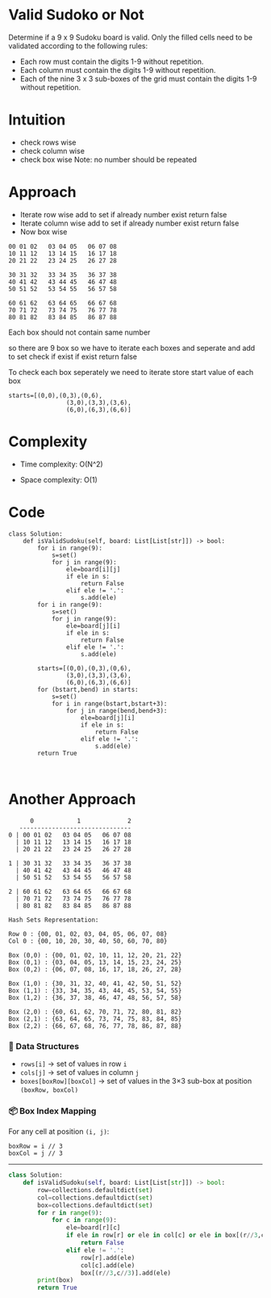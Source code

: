 # Valid Sudoko or Not
Determine if a 9 x 9 Sudoku board is valid. Only the filled cells need to be validated according to the following rules:

- Each row must contain the digits 1-9 without repetition.
- Each column must contain the digits 1-9 without repetition.
- Each of the nine 3 x 3 sub-boxes of the grid must contain the digits 1-9 without repetition.

# Intuition
- check rows wise 
- check column wise
- check box wise
Note: no number should be repeated 


# Approach
- Iterate row wise add to set if already number exist return false
- Iterate column wise add to set if already number exist return false
- Now box wise 

```
00 01 02   03 04 05   06 07 08
10 11 12   13 14 15   16 17 18
20 21 22   23 24 25   26 27 28

30 31 32   33 34 35   36 37 38
40 41 42   43 44 45   46 47 48
50 51 52   53 54 55   56 57 58

60 61 62   63 64 65   66 67 68
70 71 72   73 74 75   76 77 78
80 81 82   83 84 85   86 87 88
```

Each box should not contain same number 

so there are  9 box  so we have to iterate each boxes and seperate and add to set check if exist if exist  return false

To check each box seperately we need to iterate store start value of each box 

```
starts=[(0,0),(0,3),(0,6),
                (3,0),(3,3),(3,6),
                (6,0),(6,3),(6,6)]
```



# Complexity
- Time complexity:
  O(N^2)

- Space complexity:
 O(1)

# Code
```python3 []
class Solution:
    def isValidSudoku(self, board: List[List[str]]) -> bool:
        for i in range(9):
            s=set()
            for j in range(9):
                ele=board[i][j]
                if ele in s:
                    return False
                elif ele != '.':
                    s.add(ele)
        for i in range(9):
            s=set()
            for j in range(9):
                ele=board[j][i]
                if ele in s:
                    return False
                elif ele != '.':
                    s.add(ele)

        starts=[(0,0),(0,3),(0,6),
                (3,0),(3,3),(3,6),
                (6,0),(6,3),(6,6)]
        for (bstart,bend) in starts:
            s=set()
            for i in range(bstart,bstart+3):
                for j in range(bend,bend+3):
                    ele=board[j][i]
                    if ele in s:
                        return False
                    elif ele != '.':
                        s.add(ele)
        return True                                                        

        
```


# Another Approach

```
      0            1             2
   -------------------------------
0 | 00 01 02   03 04 05   06 07 08
  | 10 11 12   13 14 15   16 17 18
  | 20 21 22   23 24 25   26 27 28

1 | 30 31 32   33 34 35   36 37 38
  | 40 41 42   43 44 45   46 47 48
  | 50 51 52   53 54 55   56 57 58

2 | 60 61 62   63 64 65   66 67 68
  | 70 71 72   73 74 75   76 77 78
  | 80 81 82   83 84 85   86 87 88
```
```
Hash Sets Representation:

Row 0 : {00, 01, 02, 03, 04, 05, 06, 07, 08}
Col 0 : {00, 10, 20, 30, 40, 50, 60, 70, 80}

Box (0,0) : {00, 01, 02, 10, 11, 12, 20, 21, 22}
Box (0,1) : {03, 04, 05, 13, 14, 15, 23, 24, 25}
Box (0,2) : {06, 07, 08, 16, 17, 18, 26, 27, 28}

Box (1,0) : {30, 31, 32, 40, 41, 42, 50, 51, 52}
Box (1,1) : {33, 34, 35, 43, 44, 45, 53, 54, 55}
Box (1,2) : {36, 37, 38, 46, 47, 48, 56, 57, 58}

Box (2,0) : {60, 61, 62, 70, 71, 72, 80, 81, 82}
Box (2,1) : {63, 64, 65, 73, 74, 75, 83, 84, 85}
Box (2,2) : {66, 67, 68, 76, 77, 78, 86, 87, 88}
```


### 📌 Data Structures

- `rows[i]` → set of values in row `i`
- `cols[j]` → set of values in column `j`
- `boxes[boxRow][boxCol]` → set of values in the 3×3 sub-box at position `(boxRow, boxCol)`

### 📦 Box Index Mapping

For any cell at position `(i, j)`:
```
boxRow = i // 3
boxCol = j // 3
```

---

```python
class Solution:
    def isValidSudoku(self, board: List[List[str]]) -> bool:
        row=collections.defaultdict(set)
        col=collections.defaultdict(set)
        box=collections.defaultdict(set)
        for r in range(9):
            for c in range(9):
                ele=board[r][c]
                if ele in row[r] or ele in col[c] or ele in box[(r//3,c//3)]:
                    return False
                elif ele != '.':
                    row[r].add(ele)
                    col[c].add(ele)
                    box[(r//3,c//3)].add(ele)
        print(box)
        return True   
```
